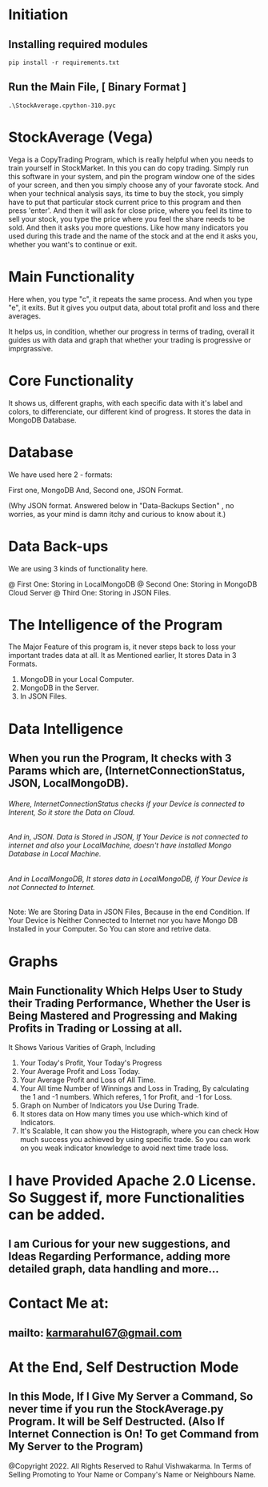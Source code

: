 # Initiation
   ## Installing required modules
  
    pip install -r requirements.txt
   
   ## Run the Main File, [ Binary Format ]
    .\StockAverage.cpython-310.pyc
    




# StockAverage (Vega)
Vega is a CopyTrading Program, which is really helpful when you needs to train yourself in StockMarket. In this you can do copy trading. Simply run this software in your system, and pin the program window one of the sides of your screen, and then you simply choose any of your favorate stock. And when your technical analysis says, its time to buy the stock, you simply have to put that particular stock current price to this program and then press 'enter'. And then it will ask for close price, where you feel its time to sell your stock, you type the price where you feel the share needs to be sold. And then it asks you more questions. Like how many indicators you used during this trade and the name of the stock and at the end it asks you, whether you want's to continue or exit. 

# Main Functionality

Here when, you type "c", it repeats the same process. And when you type "e", it exits. But it gives you output data, about total profit and loss and there averages.

It helps us, in condition, whether our progress in terms of trading, overall it guides us with data and graph that whether your trading is progressive or imprgrassive.

# Core Functionality

It shows us, different graphs, with each specific data with it's label and colors, to differenciate, our different kind of progress. It stores the data in MongoDB Database.


# Database

We have used here 2 - formats:

First one, MongoDB
And,
Second one, JSON Format. 

(Why JSON format. Answered below in "Data-Backups Section" , no worries, as your mind is damn itchy and curious to know about it.)

# Data Back-ups

We are using 3 kinds of functionality here.

@ First One: Storing in LocalMongoDB
@ Second One: Storing in MongoDB Cloud Server
@ Third One: Storing in JSON Files.


# The Intelligence of the Program
The Major Feature of this program is, it never steps back to loss your important trades data at all. It as Mentioned earlier, It stores Data in 3 Formats.

1) MongoDB in your Local Computer.
2) MongoDB in the Server.
3) In JSON Files.


# Data Intelligence

## When you run the Program, It checks with 3 Params which are, (InternetConnectionStatus, JSON, LocalMongoDB).
###### Where, InternetConnectionStatus checks if your Device is connected to Interent, So it store the Data on Cloud.
###### And in, JSON. Data is Stored in JSON, If Your Device is not connected to internet and also your LocalMachine, doesn't have installed Mongo Database in Local Machine.
###### And in LocalMongoDB, It stores data in LocalMongoDB, if Your Device is not Connected to Internet. 

Note: We are Storing Data in JSON Files, Because in the end Condition. If Your Device is Neither Connected to Internet nor you have Mongo DB Installed in your Computer. So You can store and retrive data.


# Graphs

## Main Functionality Which Helps User to Study their Trading Performance, Whether the User is Being Mastered and Progressing and Making Profits in Trading or Lossing at all.

It Shows Various Varities of Graph, Including 

1) Your Today's Profit, Your Today's Progress
2) Your Average Profit and Loss Today. 
3) Your Average Profit and Loss of All Time.
4) Your All time Number of Winnings and Loss in Trading, By calculating the 1 and -1 numbers. Which referes, 1 for Profit, and -1 for Loss.
5) Graph on Number of Indicators you Use During Trade.
6) It stores data on How many times you use which-which kind of Indicators.
7) It's Scalable, It can show you the Histograph, where you can check How much success you achieved by using specific trade. So you can work on you weak indicator knowledge to avoid next time trade loss. 

# I have Provided Apache 2.0 License. So Suggest if, more Functionalities can be added.
## I am Curious for your new suggestions, and Ideas Regarding Performance, adding more detailed graph, data handling and more...

# Contact Me at: 
## mailto: karmarahul67@gmail.com

# At the End, Self Destruction Mode
## In this Mode, If I Give My Server a Command, So never time if you run the StockAverage.py Program. It will be Self Destructed. (Also If Internet Connection is On! To get Command from My Server to the Program)

@Copyright 2022. All Rights Reserved to Rahul Vishwakarma. In Terms of Selling Promoting to Your Name or Company's Name or Neighbours Name.
